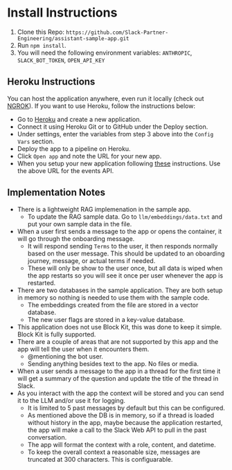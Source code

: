 # Install Instructions

1. Clone this Repo: `https://github.com/Slack-Partner-Engineering/assistant-sample-app.git`
2. Run `npm install`.
3. You will need the following environment variables: `ANTHROPIC`, `SLACK_BOT_TOKEN`, `OPEN_API_KEY`

## Heroku Instructions

You can host the application anywhere, even run it locally (check out [NGROK](https://ngrok.com/)). If you want to use Heroku, follow the instructions below:

- Go to [Heroku](https://dashboard.heroku.com/) and create a new application.
- Connect it using Heroku Git or to GitHub under the Deploy section.
- Under settings, enter the variables from step 3 above into the `Config Vars` section.
- Deploy the app to a pipeline on Heroku.
- Click `Open app` and note the URL for your new app.
- When you setup your new application following [these](https://api.slack.com/partners/modern-ai-apps#getting-started) instructions. Use the above URL for the events API.

## Implementation Notes

- There is a lightweight RAG implemenation in the sample app.
  - To update the RAG sample data. Go to `llm/embeddings/data.txt` and put your own sample data in the file.
- When a user first sends a message to the app or opens the container, it will go through the onboarding message.
  - It will respond sending `Terms` to the user, it then responds normally based on the user message. This should be updated to an oboarding journey, message, or actual terms if needed.
  - These will only be show to the user once, but all data is wiped when the app restarts so you will see it once per user whenever the app is restarted.
- There are two databases in the sample application. They are both setup in memory so nothing is needed to use them with the sample code.
  - The embeddings created from the file are stored in a vector database.
  - The new user flags are stored in a key-value database.
- This application does not use Block Kit, this was done to keep it simple. Block Kit is fully supported.
- There are a couple of areas that are not supported by this app and the app will tell the user when it encounters them.
  - @mentioning the bot user.
  - Sending anything besides text to the app. No files or media.
- When a user sends a message to the app in a thread for the first time it will get a summary of the question and update the title of the thread in Slack.
- As you interact with the app the context will be stored and you can send it to the LLM and/or use it for logging.
  - It is limited to 5 past messages by default but this can be configured.
  - As mentioned above the DB is in memory, so if a thread is loaded without history in the app, maybe because the application restarted, the app will make a call to the Slack Web API to pull in the past conversation.
  - The app will format the context with a role, content, and datetime.
  - To keep the overall context a reasonable size, messages are truncated at 300 characters. This is configuarable.
